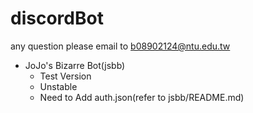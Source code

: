 # discordBot
any question please email to b08902124@ntu.edu.tw
- JoJo's Bizarre Bot(jsbb)
  - Test Version
  - Unstable
  - Need to Add auth.json(refer to jsbb/README.md)
